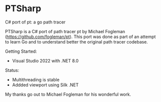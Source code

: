 # PTSharp
C# port of pt: a go path tracer

PTSharp is a C# port of path tracer pt by Michael Fogleman (https://github.com/fogleman/pt). This port was done as part of an attempt to learn Go and to understand better the original path tracer codebase.

Getting Started:
- Visual Studio 2022 with .NET 8.0

Status:
- Multithreading is stable
- Addded viewport using Silk .NET  

My thanks go out to Michael Fogleman for his wonderful work.
